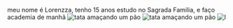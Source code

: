meu nome é Lorenzza, tenho 15 anos estudo no Sagrada Familia, e faço academia de manhã
![tata amaçando um pão](https://media.tenor.com/m/ZCxwVKNGulcAAAAd/carlos-sumar%C3%A9.gif)
![tata amaçando um pão](https://media1.tenor.com/m/ZCxwVKNGulcAAAAd/carlos-sumar%C3%A9.gif)
![l](https://media.tenor.com/Pny2LnvNcukAAAAM/vonada-vounada.gif)
